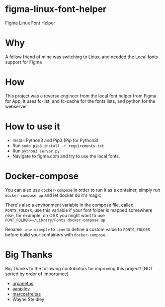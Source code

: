 # figma-linux-font-helper
Figma Linux Font Helper

# Why

A fellow friend of mine was switching to Linux, and needed the Local fonts support for Figma

# How

This project was a reverse engineer from the local font helper from Figma for App, it uses fc-list, and fc-cache for the fonts lists, and python for the webserver

# How to use it

* Install Python3 and Pip3 (Pip for Python3)
* Run `sudo pip3 install -r requirements.txt`
* Run `python3 server.py`
* Navigate to figma.com and try to use the local fonts.


# Docker-compose

You can also use `docker-compose` in order to run it as a container, simply run `docker-compose up` and let docker do it's magic

There's also a environment variable in the compose file, called `FONTS_FOLDER`, use this variable if your font folder is mapped somewhere else, for example, on OSX you might want to use `FONT_FOLDER=~/Library/Fonts docker-compose up`

Rename `.env.example` to `.env` to define a custom value to `FONTS_FOLDER` before build your containers with `docker-compose`.


# Big Thanks

Big Thanks to the following contributors for improving this project! (NOT sorted by order of importance)

* [arpanetus](https://github.com/arpanetus)
* [aanpilov](https://github.com/aanpilov)
* [marcosfreitas](https://github.com/marcosfreitas)
* Wayne Steidley
